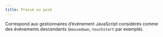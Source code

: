 ```yaml
---
title: Pressé ou posé
---
```


Correspond aux gestionnaires d’événement JavaScript considérés comme des événements descendants (`mousedown`, `touchstart` par exemple).
